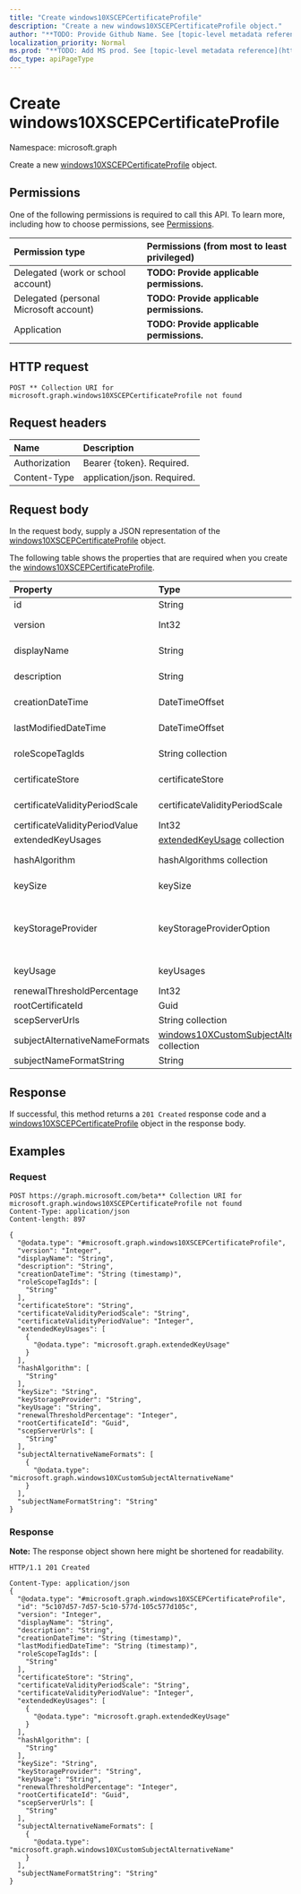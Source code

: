 ```yaml
---
title: "Create windows10XSCEPCertificateProfile"
description: "Create a new windows10XSCEPCertificateProfile object."
author: "**TODO: Provide Github Name. See [topic-level metadata reference](https://msgo.azurewebsites.net/add/document/guidelines/metadata.html#topic-level-metadata)**"
localization_priority: Normal
ms.prod: "**TODO: Add MS prod. See [topic-level metadata reference](https://msgo.azurewebsites.net/add/document/guidelines/metadata.html#topic-level-metadata)**"
doc_type: apiPageType
---
```


# Create windows10XSCEPCertificateProfile
Namespace: microsoft.graph

Create a new [windows10XSCEPCertificateProfile](../resources/windows10xscepcertificateprofile.md) object.

## Permissions
One of the following permissions is required to call this API. To learn more, including how to choose permissions, see [Permissions](/graph/permissions-reference).

|Permission type|Permissions (from most to least privileged)|
|:---|:---|
|Delegated (work or school account)|**TODO: Provide applicable permissions.**|
|Delegated (personal Microsoft account)|**TODO: Provide applicable permissions.**|
|Application|**TODO: Provide applicable permissions.**|

## HTTP request

<!-- {
  "blockType": "ignored"
}
-->
``` http
POST ** Collection URI for microsoft.graph.windows10XSCEPCertificateProfile not found
```

## Request headers
|Name|Description|
|:---|:---|
|Authorization|Bearer {token}. Required.|
|Content-Type|application/json. Required.|

## Request body
In the request body, supply a JSON representation of the [windows10XSCEPCertificateProfile](../resources/windows10xscepcertificateprofile.md) object.

The following table shows the properties that are required when you create the [windows10XSCEPCertificateProfile](../resources/windows10xscepcertificateprofile.md).

|Property|Type|Description|
|:---|:---|:---|
|id|String|**TODO: Add Description** Inherited from [entity](../resources/entity.md)|
|version|Int32|**TODO: Add Description** Inherited from [deviceManagementResourceAccessProfileBase](../resources/intune-devicemanagementresourceaccessprofilebase.md)|
|displayName|String|**TODO: Add Description** Inherited from [deviceManagementResourceAccessProfileBase](../resources/intune-devicemanagementresourceaccessprofilebase.md)|
|description|String|**TODO: Add Description** Inherited from [deviceManagementResourceAccessProfileBase](../resources/intune-devicemanagementresourceaccessprofilebase.md)|
|creationDateTime|DateTimeOffset|**TODO: Add Description** Inherited from [deviceManagementResourceAccessProfileBase](../resources/intune-devicemanagementresourceaccessprofilebase.md)|
|lastModifiedDateTime|DateTimeOffset|**TODO: Add Description** Inherited from [deviceManagementResourceAccessProfileBase](../resources/intune-devicemanagementresourceaccessprofilebase.md)|
|roleScopeTagIds|String collection|**TODO: Add Description** Inherited from [deviceManagementResourceAccessProfileBase](../resources/intune-devicemanagementresourceaccessprofilebase.md)|
|certificateStore|certificateStore|**TODO: Add Description**. Possible values are: `user`, `machine`.|
|certificateValidityPeriodScale|certificateValidityPeriodScale|**TODO: Add Description**. Possible values are: `days`, `months`, `years`.|
|certificateValidityPeriodValue|Int32|**TODO: Add Description**|
|extendedKeyUsages|[extendedKeyUsage](../resources/intune-extendedkeyusage.md) collection|**TODO: Add Description**|
|hashAlgorithm|hashAlgorithms collection|**TODO: Add Description**. Possible values are: `sha1`, `sha2`.|
|keySize|keySize|**TODO: Add Description**. Possible values are: `size1024`, `size2048`, `size4096`.|
|keyStorageProvider|keyStorageProviderOption|**TODO: Add Description**. Possible values are: `useTpmKspOtherwiseUseSoftwareKsp`, `useTpmKspOtherwiseFail`, `usePassportForWorkKspOtherwiseFail`, `useSoftwareKsp`.|
|keyUsage|keyUsages|**TODO: Add Description**. Possible values are: `keyEncipherment`, `digitalSignature`.|
|renewalThresholdPercentage|Int32|**TODO: Add Description**|
|rootCertificateId|Guid|**TODO: Add Description**|
|scepServerUrls|String collection|**TODO: Add Description**|
|subjectAlternativeNameFormats|[windows10XCustomSubjectAlternativeName](../resources/intune-windows10xcustomsubjectalternativename.md) collection|**TODO: Add Description**|
|subjectNameFormatString|String|**TODO: Add Description**|



## Response

If successful, this method returns a `201 Created` response code and a [windows10XSCEPCertificateProfile](../resources/windows10xscepcertificateprofile.md) object in the response body.

## Examples

### Request
<!-- {
  "blockType": "request",
  "name": "create_windows10xscepcertificateprofile_from_"
}
-->
``` http
POST https://graph.microsoft.com/beta** Collection URI for microsoft.graph.windows10XSCEPCertificateProfile not found
Content-Type: application/json
Content-length: 897

{
  "@odata.type": "#microsoft.graph.windows10XSCEPCertificateProfile",
  "version": "Integer",
  "displayName": "String",
  "description": "String",
  "creationDateTime": "String (timestamp)",
  "roleScopeTagIds": [
    "String"
  ],
  "certificateStore": "String",
  "certificateValidityPeriodScale": "String",
  "certificateValidityPeriodValue": "Integer",
  "extendedKeyUsages": [
    {
      "@odata.type": "microsoft.graph.extendedKeyUsage"
    }
  ],
  "hashAlgorithm": [
    "String"
  ],
  "keySize": "String",
  "keyStorageProvider": "String",
  "keyUsage": "String",
  "renewalThresholdPercentage": "Integer",
  "rootCertificateId": "Guid",
  "scepServerUrls": [
    "String"
  ],
  "subjectAlternativeNameFormats": [
    {
      "@odata.type": "microsoft.graph.windows10XCustomSubjectAlternativeName"
    }
  ],
  "subjectNameFormatString": "String"
}
```


### Response
**Note:** The response object shown here might be shortened for readability.
<!-- {
  "blockType": "response",
  "truncated": true,
  "@odata.type": "microsoft.graph.windows10XSCEPCertificateProfile"
}
-->
``` http
HTTP/1.1 201 Created

Content-Type: application/json
{
  "@odata.type": "#microsoft.graph.windows10XSCEPCertificateProfile",
  "id": "5c107d57-7d57-5c10-577d-105c577d105c",
  "version": "Integer",
  "displayName": "String",
  "description": "String",
  "creationDateTime": "String (timestamp)",
  "lastModifiedDateTime": "String (timestamp)",
  "roleScopeTagIds": [
    "String"
  ],
  "certificateStore": "String",
  "certificateValidityPeriodScale": "String",
  "certificateValidityPeriodValue": "Integer",
  "extendedKeyUsages": [
    {
      "@odata.type": "microsoft.graph.extendedKeyUsage"
    }
  ],
  "hashAlgorithm": [
    "String"
  ],
  "keySize": "String",
  "keyStorageProvider": "String",
  "keyUsage": "String",
  "renewalThresholdPercentage": "Integer",
  "rootCertificateId": "Guid",
  "scepServerUrls": [
    "String"
  ],
  "subjectAlternativeNameFormats": [
    {
      "@odata.type": "microsoft.graph.windows10XCustomSubjectAlternativeName"
    }
  ],
  "subjectNameFormatString": "String"
}
```

